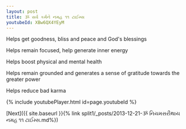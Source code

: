 ```yaml
---
layout: post
title: ૐ સર્વ કર્મને નમહ ૧૧ ટાઈમ્સ
youtubeId: XBw6QX4YEyM
---
```

 
 
Helps get goodness, bliss and peace and God's blessings
 
Helps remain focused, help generate inner energy 
 
Helps boost physical and mental health 
 
Helps remain grounded and generates a sense of gratitude towards the greater power 
 
Helps reduce bad karma
 
 
 
 


{% include youtubePlayer.html id=page.youtubeId %}
 
[Next]({{ site.baseurl }}{% link  split1/_posts/2013-12-21-ૐ નિયમસરીથાય નમહ ૧૧ ટાઈમ્સ.md%})
 

